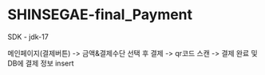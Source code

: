 # SHINSEGAE-final_Payment

SDK - jdk-17

메인페이지(결제버튼) -> 금액&결제수단 선택 후 결제 -> qr코드 스캔 -> 결제 완료 및 DB에 결제 정보 insert


